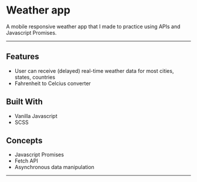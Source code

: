 Weather app
============

A mobile responsive weather app that I made to practice using APIs and Javascript Promises.

---

## Features
- User can receive (delayed) real-time weather data for most cities, states, countries
- Fahrenheit to Celcius converter
## Built With
- Vanilla Javascript
- SCSS
## Concepts
- Javascript Promises
- Fetch API
- Asynchronous data manipulation

---